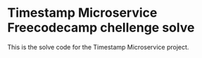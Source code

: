 # Timestamp Microservice Freecodecamp chellenge solve

This is the solve code for the Timestamp Microservice project.